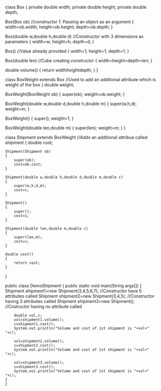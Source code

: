 class Box
{
    private double width;
    private double height;
    private double depth;


Box(Box ob) //constructor 1: Passing an object as an argument
{
    width=ob.width;
    height=ob.height;
    depth=ob.depth;
}

Box(double w,double h,double d)  //Constructor with 3 dimensions as parameters
{
    width=w;
    height=h;
    depth=d;
}

Box() //Value already provided
{
    width=1;
    height=1;
    depth=1;
}

Box(double len) //Cube creating constructor
{
    width=height=depth=len;
}    

double volume()
{
    return width*height*depth;
}
}

class BoxWeight extends Box  //Used to add an additional attribute which is weight of the box
{
    double weight;


BoxWeight(BoxWeight ob)
{
    super(ob);
    weight=ob.weight;
}

BoxWeight(double w,double d,double h,double m)
{
    super(w,h,d);
    weight=m;
}

BoxWeight()
{
    super();
    weight=1;
}

BoxWeight(double len,double m)
{
    super(len);
    weight=m;
}
}

class Shipment extends BoxWeight  //Adds an additional attribue called shipment
{
    double cost;
    
    Shipment(Shipment ob)
    {
        super(ob);
        cost=ob.cost;
    }
    
    Shipment(double w,double h,double d,double m,double c)
    {
        super(w,h,d,m);
        cost=c;
    }
    
    Shipment()
    {
        super();
        cost=1;
    }
    
    Shipment(double len,double m,double c)
    {
        super(len,m);
        cost=c;
    }
    
    double cost()
    {
        return cost;
    }
}

public class DemoShipment
{
    public static void main(String args[])
    {
        Shipment shipment1=new Shipment(3,4,5,6,7); //Constructor have 5 attributes called
        Shipment shipment2=new Shipment(3,4,5); //Constructor having 3 attributes called
        Shipment shipment3=new Shipment(); //Costructor having no attribute called
        
        double vol,c;
        vol=shipment1.volume();
        c=shipment1.cost();
        System.out.println("Volume and cost of 1st shipment is "+vol+"  "+c);
        
        vol=shipment2.volume();
        c=shipment2.cost();
        System.out.println("Volume and cost of 1st shipment is "+vol+"  "+c);
        
        vol=shipment3.volume();
        c=shipment3.cost();
        System.out.println("Volume and cost of 1st shipment is "+vol+"  "+c);
    }
    }
